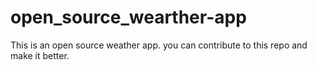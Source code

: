 # open_source_wearther-app
This is an open source weather app. you can contribute to this repo and make it better.
